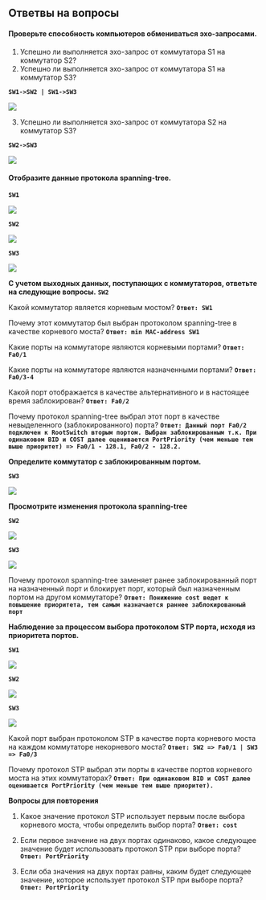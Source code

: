 ## Ответвы на вопросы ##

#### Проверьте способность компьютеров обмениваться эхо-запросами. ####

1. Успешно ли выполняется эхо-запрос от коммутатора S1 на коммутатор S2?
2. Успешно ли выполняется эхо-запрос от коммутатора S1 на коммутатор S3?

**`SW1->SW2 | SW1->SW3`**

![](https://github.com/gerasev1992/otus_NEP_24-25/blob/main/labs/lab002/img/lab002_ping.png)

3. Успешно ли выполняется эхо-запрос от коммутатора S2 на коммутатор S3?

**`SW2->SW3`**

![](https://github.com/gerasev1992/otus_NEP_24-25/blob/main/labs/lab002/img/lab002_ping2-3.png)

#### Отобразите данные протокола spanning-tree. ####

**`SW1`**

![](https://github.com/gerasev1992/otus_NEP_24-25/blob/main/labs/lab002/img/lab002_SW1(def).png)

**`SW2`**

![](https://github.com/gerasev1992/otus_NEP_24-25/blob/main/labs/lab002/img/lab002_SW2(def).png)

**`SW3`**

![](https://github.com/gerasev1992/otus_NEP_24-25/blob/main/labs/lab002/img/lab002_SW3(def).png)

**С учетом выходных данных, поступающих с коммутаторов, ответьте на следующие вопросы.** **`SW2`**


Какой коммутатор является корневым мостом? **`Ответ: SW1`**

Почему этот коммутатор был выбран протоколом spanning-tree в качестве корневого моста?
**`Ответ: min MAC-address SW1`**

Какие порты на коммутаторе являются корневыми портами? **`Ответ: Fa0/1`**

Какие порты на коммутаторе являются назначенными портами? **`Ответ: Fa0/3-4`**

Какой порт отображается в качестве альтернативного и в настоящее время заблокирован? **`Ответ: Fa0/2`**

Почему протокол spanning-tree выбрал этот порт в качестве невыделенного (заблокированного) порта? **`Ответ: Данный порт Fa0/2 подключен к RootSwitch вторым портом. Выбран заблокированным т.к. При одинаковом BID и COST далее оценивается PortPriority (чем меньше тем выше приоритет) => Fa0/1 - 128.1, Fa0/2 - 128.2.`**


**Определите коммутатор с заблокированным портом.**

**`SW3`**

![](https://github.com/gerasev1992/otus_NEP_24-25/blob/main/labs/lab002/img/lab002_SW3(def).png)

**Просмотрите изменения протокола spanning-tree**

**`SW2`**

![](https://github.com/gerasev1992/otus_NEP_24-25/blob/main/labs/lab002/img/lab002_SW2(cost).png)

**`SW3`**

![](https://github.com/gerasev1992/otus_NEP_24-25/blob/main/labs/lab002/img/lab002_SW3(cost).png)

Почему протокол spanning-tree заменяет ранее заблокированный порт на назначенный порт
и блокирует порт, который был назначенным портом на другом коммутаторе? **`Ответ: Понижение cost ведет к повышение приоритета, тем самым назначается раннее заблокированный порт`**

**Наблюдение за процессом выбора протоколом STP порта, исходя из приоритета портов.**

**`SW1`**

![](https://github.com/gerasev1992/otus_NEP_24-25/blob/main/labs/lab002/img/lab002_SW1(full).png)

**`SW2`**

![](https://github.com/gerasev1992/otus_NEP_24-25/blob/main/labs/lab002/img/lab002_SW2(full).png)

**`SW3`**

![](https://github.com/gerasev1992/otus_NEP_24-25/blob/main/labs/lab002/img/lab002_SW3(full).png)

Какой порт выбран протоколом STP в качестве порта корневого моста на каждом коммутаторе
некорневого моста? **`Ответ: SW2 => Fa0/1 | SW3 => Fa0/3`**

Почему протокол STP выбрал эти порты в качестве портов корневого моста на этих коммутаторах? **`Ответ: При одинаковом BID и COST далее оценивается PortPriority (чем меньше тем выше приоритет).`**

**Вопросы для повторения**
1. Какое значение протокол STP использует первым после выбора корневого моста, чтобы определить
выбор порта? **`Ответ: cost`**

3. Если первое значение на двух портах одинаково, какое следующее значение будет использовать
протокол STP при выборе порта? **`Ответ: PortPriority`**

4. Если оба значения на двух портах равны, каким будет следующее значение, которое использует
протокол STP при выборе порта? **`Ответ: PortPriority`**
